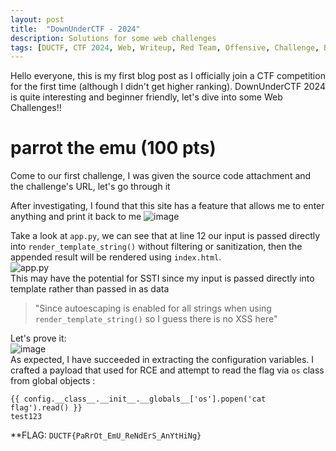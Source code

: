 ```yaml
---
layout: post
title:  "DownUnderCTF - 2024"
description: Solutions for some web challenges
tags: [DUCTF, CTF 2024, Web, Writeup, Red Team, Offensive, Challenge, Beginner]
---
```

Hello everyone, this is my first blog post as I officially join a CTF competition for the first time (although I didn't get higher ranking). DownUnderCTF 2024 is quite interesting and beginner friendly, let's dive into some Web Challenges!!<br>
<!-- <img src="https://media.discordapp.net/attachments/1232921552899670089/1259443092885344356/fish4finn-certificate.png?ex=66a21cc8&is=66a0cb48&hm=d1949289593e81f5415cb28eaac1e95c6be9041155feed50653689526b3c9fda&=&format=webp&quality=lossless&width=662&height=468" style="width: 400px"> -->

# parrot the emu (100 pts)
Come to our first challenge, I was given the source code attachment and the challenge's URL, let's go through it <br>
<!-- <img src="https://github.com/user-attachments/assets/6b55e55b-573a-4273-b760-253783f5469e"> -->

After investigating, I found that this site has a feature that allows me to enter anything and print it back to me
![image](https://github.com/user-attachments/assets/97893fac-f0b2-4cb4-a5ed-14dcd93d93d8)

Take a look at `app.py`, we can see that at line 12 our input is passed directly into `render_template_string()` without filtering or sanitization, then the appended result will be rendered using `index.html`. <br>
![app.py](https://github.com/user-attachments/assets/d2f5393b-1582-447e-b334-740379909e8c) <br>
This may have the potential for SSTI since my input is passed directly into template rather than passed in as data
> "Since autoescaping is enabled for all strings when using `render_template_string()` so I guess there is no XSS here" <br>

Let's prove it: <br>
![image](https://github.com/user-attachments/assets/f61813de-a03b-4584-bd51-009a3f2b5a26) <br>
As expected, I have succeeded in extracting the configuration variables. I crafted a payload that used for RCE and attempt to read the flag via `os` class from global objects :

```
{{ config.__class__.__init__.__globals__['os'].popen('cat flag').read() }}
test123
```

**FLAG: `DUCTF{PaRrOt_EmU_ReNdErS_AnYtHiNg}`



